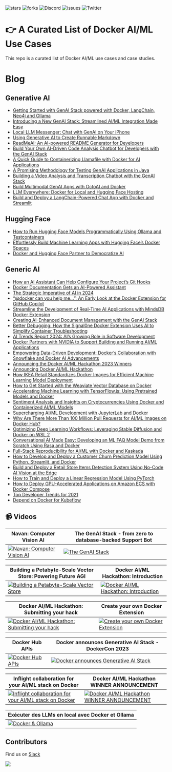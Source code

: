 ![stars](https://img.shields.io/github/stars/collabnix/docker-aiml-stories)
![forks](https://img.shields.io/github/forks/collabnix/docker-aiml-stories)
![Discord](https://img.shields.io/discord/1020180904129335379)
![issues](https://img.shields.io/github/issues/collabnix/docker-aiml-stories)
![Twitter](https://img.shields.io/twitter/follow/collabnix?style=social)

# 👉 A Curated List of Docker AI/ML Use Cases

This repo is a curated list of Docker AI/ML use cases and case studies.

# Blog

## Generative AI

- [Getting Started with GenAI Stack powered with Docker, LangChain, Neo4j and Ollama](https://collabnix.com/getting-started-with-genai-stack-powered-with-docker-langchain-neo4j-and-ollama/)
- [Introducing a New GenAI Stack: Streamlined AI/ML Integration Made Easy](https://www.docker.com/blog/introducing-a-new-genai-stack/)
- [Local LLM Messenger: Chat with GenAI on Your iPhone](https://www.docker.com/blog/local-llm-messenger-chat-with-genai-on-your-iphone/)
- [Using Generative AI to Create Runnable Markdown](https://www.docker.com/blog/using-generative-ai-to-create-runnable-markdown/)
- [ReadMeAI: An AI-powered README Generator for Developers](https://www.docker.com/blog/readmeai-an-ai-powered-readme-generator-for-developers/)
- [Build Your Own AI-Driven Code Analysis Chatbot for Developers with the GenAI Stack](https://www.docker.com/blog/build-your-own-ai-driven-code-analysis-chatbot-genai-stack/)
- [A Quick Guide to Containerizing Llamafile with Docker for AI Applications](https://www.docker.com/blog/a-quick-guide-to-containerizing-llamafile-with-docker-for-ai-applications/)
- [A Promising Methodology for Testing GenAI Applications in Java](https://www.docker.com/blog/testing-genai-applications-in-java/)
- [Building a Video Analysis and Transcription Chatbot with the GenAI Stack](https://www.docker.com/blog/building-a-video-analysis-and-transcription-chatbot-with-the-genai-stack/)
- [Build Multimodal GenAI Apps with OctoAI and Docker](https://www.docker.com/blog/build-multimodal-genai-apps-with-octoai-and-docker/)
- [LLM Everywhere: Docker for Local and Hugging Face Hosting](https://www.docker.com/blog/llm-docker-for-local-and-hugging-face-hosting/)
- [Build and Deploy a LangChain-Powered Chat App with Docker and Streamlit](https://www.docker.com/blog/build-and-deploy-a-langchain-powered-chat-app-with-docker-and-streamlit/)


## Hugging Face

- [How to Run Hugging Face Models Programmatically Using Ollama and Testcontainers](https://www.docker.com/blog/how-to-run-hugging-face-models-programmatically-using-ollama-and-testcontainers/)
- [Effortlessly Build Machine Learning Apps with Hugging Face’s Docker Spaces](https://www.docker.com/blog/build-machine-learning-apps-with-hugging-faces-docker-spaces/)
- [Docker and Hugging Face Partner to Democratize AI](https://www.docker.com/blog/docker-and-hugging-face-partner-to-democratize-ai/)

## Generic AI

- [How an AI Assistant Can Help Configure Your Project’s Git Hooks](https://www.docker.com/blog/how-an-ai-assistant-can-help-configure-your-projects-git-hooks/)
- [Docker Documentation Gets an AI-Powered Assistant](https://www.docker.com/blog/docker-documentation-ai-powered-assistant/)
- [The Strategic Imperative of AI in 2024](https://www.docker.com/blog/the-strategic-imperative-of-ai-in-2024/)
- [“@docker can you help me…”: An Early Look at the Docker Extension for GitHub Copilot](https://www.docker.com/blog/preview-docker-extension-for-github-copilot/)
- [Streamline the Development of Real-Time AI Applications with MindsDB Docker Extension](https://www.docker.com/blog/mindsdb-docker-extension/)
- [Creating AI-Enhanced Document Management with the GenAI Stack](https://www.docker.com/blog/creating-ai-enhanced-document-management-with-the-genai-stack/)
- [Better Debugging: How the Signal0ne Docker Extension Uses AI to Simplify Container Troubleshooting](https://www.docker.com/blog/debug-containers-ai-signal0ne-docker-extension/)
- [AI Trends Report 2024: AI’s Growing Role in Software Development](https://www.docker.com/blog/ai-trends-report-2024/)
- [Docker Partners with NVIDIA to Support Building and Running AI/ML Applications](https://www.docker.com/blog/docker-nvidia-support-building-running-ai-ml-apps/)
- [Empowering Data-Driven Development: Docker’s Collaboration with Snowflake and Docker AI Advancements](https://www.docker.com/blog/docker-collaboration-snowflake-snowpark/)
- [Announcing the Docker AI/ML Hackathon 2023 Winners](https://www.docker.com/blog/announcing-the-docker-ai-ml-hackathon-2023-winners/)
- [Announcing Docker AI/ML Hackathon](https://www.docker.com/blog/announcing-docker-ai-ml-hackathon/)
- [How IKEA Retail Standardizes Docker Images for Efficient Machine Learning Model Deployment](https://www.docker.com/blog/how-ikea-retail-standardizes-docker-images-for-efficient-machine-learning-model-deployment/)
- [How to Get Started with the Weaviate Vector Database on Docker](https://www.docker.com/blog/how-to-get-started-weaviate-vector-database-on-docker/)
- [Accelerating Machine Learning with TensorFlow.js: Using Pretrained Models and Docker](https://www.docker.com/blog/accelerating-machine-learning-with-tensorflow-js-using-pretrained-models-and-docker/)
- [Sentiment Analysis and Insights on Cryptocurrencies Using Docker and Containerized AI/ML Models](https://www.docker.com/blog/sentiment-analysis-and-insights-on-cryptocurrencies-using-docker-and-containerized-ai-ml-models/)
- [Supercharging AI/ML Development with JupyterLab and Docker](https://www.docker.com/blog/supercharging-ai-ml-development-with-jupyterlab-and-docker/)
- [Why Are There More Than 100 Million Pull Requests for AI/ML Images on Docker Hub?](https://www.docker.com/blog/100-million-pull-requests-for-ai-ml-images-docker-hub/)
- [Optimizing Deep Learning Workflows: Leveraging Stable Diffusion and Docker on WSL 2](https://www.docker.com/blog/stable-diffusion-and-docker-on-wsl2/)
- [Conversational AI Made Easy: Developing an ML FAQ Model Demo from Scratch Using Rasa and Docker](https://www.docker.com/blog/developing-using-rasa-and-docker/)
- [Full-Stack Reproducibility for AI/ML with Docker and Kaskada](https://www.docker.com/blog/full-stack-reproducibility-for-ai-ml-with-docker-kaskada/)
- [How to Develop and Deploy a Customer Churn Prediction Model Using Python, Streamlit, and Docker](https://www.docker.com/blog/how-to-develop-and-deploy-a-customer-churn-prediction-model-using-python-streamlit-and-docker/)
- [Build and Deploy a Retail Store Items Detection System Using No-Code AI Vision at the Edge](https://www.docker.com/blog/build-retail-store-items-detection-system-no-code-ai/)
- [How to Train and Deploy a Linear Regression Model Using PyTorch](https://www.docker.com/blog/how-to-train-and-deploy-a-linear-regression-model-using-pytorch-part-1/)
- [How to Deploy GPU-Accelerated Applications on Amazon ECS with Docker Compose](https://www.docker.com/blog/deploy-gpu-accelerated-applications-on-amazon-ecs-with-docker-compose/)
- [Top Developer Trends for 2021](https://www.docker.com/blog/top-developer-trends-for-2021/)
- [Depend on Docker for Kubeflow](https://www.docker.com/blog/depend-on-docker-for-kubeflow/)

## 📹 Videos
| Navan: Computer Vision AI                                                                                                                                                           | The GenAI Stack - from zero to database-backed Support Bot                                                                                                                         |
| ----------------------------------------------------------------------------------------------------------------------------------------------------------------------------------- | ---------------------------------------------------------------------------------------------------------------------------------------------------------------------------------- |
| [![Navan: Computer Vision AI](https://i.ytimg.com/vi/Za3KOfPFgqQ/hqdefault.jpg?sqp=-oaymwEcCNACELwBSFXyq4qpAw4IARUAAIhCGAFwAcABBg==&rs=AOn4CLCzM5YPbH7h1UfX9kUT66x0UFjUyw)](https://www.youtube.com/watch?v=Za3KOfPFgqQ&list=PLkA60AVN3hh8XPA1-scwmK6hNnhoxmODa&index=1&pp=iAQB) | [![The GenAI Stack](https://i.ytimg.com/vi/_6AjBX9Pagc/hqdefault.jpg?sqp=-oaymwEcCNACELwBSFXyq4qpAw4IARUAAIhCGAFwAcABBg==&rs=AOn4CLA6h21DppDBbMjTJBzYXaScvDXc_w)](https://www.youtube.com/watch?v=_6AjBX9Pagc&list=PLkA60AVN3hh8XPA1-scwmK6hNnhoxmODa&index=2&pp=iAQB) |

| Building a Petabyte-Scale Vector Store: Powering Future AGI                                                                                                                          | Docker AI/ML Hackathon: Introduction                                                                                                                                               |
| ----------------------------------------------------------------------------------------------------------------------------------------------------------------------------------- | ---------------------------------------------------------------------------------------------------------------------------------------------------------------------------------- |
| [![Building a Petabyte-Scale Vector Store](https://i.ytimg.com/vi/_6AjBX9Pagc/hqdefault.jpg?sqp=-oaymwEcCNACELwBSFXyq4qpAw4IARUAAIhCGAFwAcABBg==&rs=AOn4CLA6h21DppDBbMjTJBzYXaScvDXc_w)](https://www.youtube.com/watch?v=7eCqwk17nwc&list=PLkA60AVN3hh8XPA1-scwmK6hNnhoxmODa&index=3&pp=iAQB) | [![Docker AI/ML Hackathon: Introduction](https://i.ytimg.com/vi/Xz7d1oOJZ2c/hqdefault.jpg?sqp=-oaymwEcCNACELwBSFXyq4qpAw4IARUAAIhCGAFwAcABBg==&rs=AOn4CLAtG2TnmoGA5wGW86e0OSJlr0sG8w)](https://www.youtube.com/watch?v=Xz7d1oOJZ2c&list=PLkA60AVN3hh8XPA1-scwmK6hNnhoxmODa&index=4&pp=iAQB) |

| Docker AI/ML Hackathon: Submitting your hack                                                                                                                                         | Create your own Docker Extension                                                                                                                                                    |
| ----------------------------------------------------------------------------------------------------------------------------------------------------------------------------------- | ---------------------------------------------------------------------------------------------------------------------------------------------------------------------------------- |
| [![Docker AI/ML Hackathon: Submitting your hack](https://i.ytimg.com/vi/l5nsULcVX64/hqdefault.jpg?sqp=-oaymwEcCNACELwBSFXyq4qpAw4IARUAAIhCGAFwAcABBg==&rs=AOn4CLAim5D3goMHKNMLE9yMyW1IUaaXrA)](https://www.youtube.com/watch?v=l5nsULcVX64&list=PLkA60AVN3hh8XPA1-scwmK6hNnhoxmODa&index=5&pp=iAQB) | [![Create your own Docker Extension](https://i.ytimg.com/vi/78IMA8xEBHA/hqdefault.jpg?sqp=-oaymwEcCNACELwBSFXyq4qpAw4IARUAAIhCGAFwAcABBg==&rs=AOn4CLDB6nQfiD3W0ysLBTvLzaWX81V4Cw)](https://www.youtube.com/watch?v=78IMA8xEBHA&list=PLkA60AVN3hh8XPA1-scwmK6hNnhoxmODa&index=6&pp=iAQB) |

| Docker Hub APIs                                                                                                                                                                     | Docker announces Generative AI Stack - DockerCon 2023                                                                                                                                |
| ----------------------------------------------------------------------------------------------------------------------------------------------------------------------------------- | ---------------------------------------------------------------------------------------------------------------------------------------------------------------------------------- |
| [![Docker Hub APIs](https://i.ytimg.com/vi/tjToqQIqdzI/hqdefault.jpg?sqp=-oaymwEcCNACELwBSFXyq4qpAw4IARUAAIhCGAFwAcABBg==&rs=AOn4CLB4p2QLqI7jc1qqt5sq5fkMQWOeqg)](https://www.youtube.com/watch?v=tjToqQIqdzI&list=PLkA60AVN3hh8XPA1-scwmK6hNnhoxmODa&index=7&pp=iAQB) | [![Docker announces Generative AI Stack](https://i.ytimg.com/vi/lFXTI5OgL1Q/hqdefault.jpg?sqp=-oaymwE2CNACELwBSFXyq4qpAygIARUAAIhCGAFwAcABBvABAfgB_gmAAtAFigIMCAAQARgvID4ofzAP&rs=AOn4CLBsbU-nFCG4HLG2co1kxGRoSh_fQw)](https://www.youtube.com/watch?v=lFXTI5OgL1Q&list=PLkA60AVN3hh8XPA1-scwmK6hNnhoxmODa&index=9&pp=iAQB) |

| Inflight collaboration for your AI/ML stack on Docker                                                                                                                                | Docker AI/ML Hackathon WINNER ANNOUNCEMENT                                                                                                                                           |
| ----------------------------------------------------------------------------------------------------------------------------------------------------------------------------------- | ---------------------------------------------------------------------------------------------------------------------------------------------------------------------------------- |
| [![Inflight collaboration for your AI/ML stack on Docker](https://i.ytimg.com/vi/YbtKGBbkj2k/hqdefault.jpg?sqp=-oaymwEcCNACELwBSFXyq4qpAw4IARUAAIhCGAFwAcABBg==&rs=AOn4CLCadtlKJfvvzE-kcPtFDltjnok8Ow)](https://www.youtube.com/watch?v=YbtKGBbkj2k&list=PLkA60AVN3hh8XPA1-scwmK6hNnhoxmODa&index=10&pp=iAQB) | [![Docker AI/ML Hackathon WINNER ANNOUNCEMENT](https://i.ytimg.com/vi/kGFc9fGuhDA/hqdefault.jpg?sqp=-oaymwEcCNACELwBSFXyq4qpAw4IARUAAIhCGAFwAcABBg==&rs=AOn4CLAXU5wA2mZ-UnQ35xrjbuafM5pRAQ)](https://www.youtube.com/watch?v=kGFc9fGuhDA&list=PLkA60AVN3hh8XPA1-scwmK6hNnhoxmODa&index=11&pp=iAQB) |

| Exécuter des LLMs en local avec Docker et Ollama                                                                                                                                        
| ---------------------------------------------------------------------------------------------------------------------------------------------------------------------- 
| [![Docker & Ollama](https://i9.ytimg.com/vi_webp/NLOY9RLMI6k/maxresdefault.webp?v=65fdfbfb&sqp=CITZkrUG&rs=AOn4CLBLPQydw2LTDpCgBb-ipYY_Wa3w4Q)](https://www.youtube.com/watch?v=NLOY9RLMI6k) | 


## Contributors

Find us on [Slack](https://www.launchpass.com/collabnix)

<a href="https://github.com/collabnix/docker-aiml-stories/graphs/contributors">
  <img src="https://contrib.rocks/image?repo=collabnix/docker-aiml-stories" />
</a>


